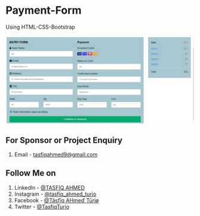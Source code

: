 # Payment-Form
Using HTML-CSS-Bootstrap

![Output](out.png)

## For Sponsor or Project Enquiry
1. Email - tasfiqahmed9@gmail.com


## Follow Me on
1. LinkedIn - [@TASFIQ AHMED](https://www.linkedin.com/in/tasfiq-ahmed-709758191/ "TASFIQ AHMED on LinkedIn")
2. Instagram - [@tasfiq_ahmed_turjo](https://www.instagram.com/tasfiq_ahmed_turjo/ "TASFIQ AHMED on Instagram")
3. Facebook - [@Tāsfīq AHmeď Tūrjø](https://www.facebook.com/m.tasfiqahmedturjo "TASFIQ AHMED on Facebook")
5. Twitter - [@TasfiqTurjo](https://www.twitter.com/TasfiqTurjo "TASFIQ AHMED on Twitter")
